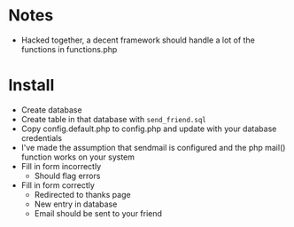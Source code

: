 # Notes

* Hacked together, a decent framework should handle a lot of the functions in functions.php

# Install

* Create database
* Create table in that database with `send_friend.sql`
* Copy config.default.php to config.php and update with your database credentials
* I've made the assumption that sendmail is configured and the php mail() function works on your system
* Fill in form incorrectly
    * Should flag errors
* Fill in form correctly
    * Redirected to thanks page
    * New entry in database
    * Email should be sent to your friend
